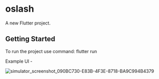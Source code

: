 # oslash

A new Flutter project.

## Getting Started
To run the project use command: flutter run

Example UI -

![simulator_screenshot_090BC730-E83B-4F3E-8718-BA9C994B4379](https://user-images.githubusercontent.com/14857583/198834363-de25b039-0f3b-4b41-b5eb-67c229fd8a8e.png)
